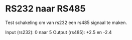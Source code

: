 # RS232 naar RS485
Test schakeling om van rs232 een rs485 signaal te maken.

Input (rs232): 0 naar 5
Output (rs485): +2.5 en -2.4
